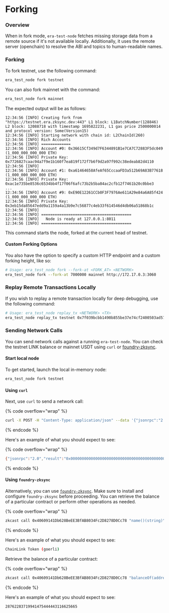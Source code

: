 # Forking

### Overview

When in fork mode, `era-test-node` fetches missing storage data from a remote source if it's not available locally. Additionally, it uses the remote server (openchain) to resolve the ABI and topics to human-readable names.

### Forking

To fork testnet, use the following command:

```bash
era_test_node fork testnet
```

You can also fork mainnet with the command:

```bash
era_test_node fork mainnet
```

The expected output will be as follows:

```log
12:34:56 [INFO] Creating fork from "https://testnet.era.zksync.dev:443" L1 block: L1BatchNumber(128846) L2 block: 12088718 with timestamp 1695822231, L1 gas price 2500000014 and protocol version: Some(Version15)
12:34:56 [INFO] Starting network with chain id: L2ChainId(260)
12:34:56 [INFO] Rich Accounts
12:34:56 [INFO] =============
12:34:56 [INFO] Account #0: 0x36615Cf349d7F6344891B1e7CA7C72883F5dc049 (1_000_000_000_000 ETH)
12:34:56 [INFO] Private Key: 0x7726827caac94a7f9e1b160f7ea819f172f7b6f9d2a97f992c38edeab82d4110
12:34:56 [INFO]
12:34:56 [INFO] Account #1: 0xa61464658AfeAf65CccaaFD3a512b69A83B77618 (1_000_000_000_000 ETH)
12:34:56 [INFO] Private Key: 0xac1e735be8536c6534bb4f17f06f6afc73b2b5ba84ac2cfb12f7461b20c0bbe3
...
12:34:56 [INFO] Account #9: 0xE90E12261CCb0F3F7976Ae611A29e84a6A85f424 (1_000_000_000_000 ETH)
12:34:56 [INFO] Private Key: 0x3eb15da85647edd9a1159a4a13b9e7c56877c4eb33f614546d4db06a51868b1c
12:34:56 [INFO]
12:34:56 [INFO] ========================================
12:34:56 [INFO]   Node is ready at 127.0.0.1:8011
12:34:56 [INFO] ========================================
```

This command starts the node, forked at the current head of testnet.

#### Custom Forking Options

You also have the option to specify a custom HTTP endpoint and a custom forking height, like so:

```bash
# Usage: era_test_node fork --fork-at <FORK_AT> <NETWORK>
era_test_node fork --fork-at 7000000 mainnet http://172.17.0.3:3060
```

### Replay Remote Transactions Locally

If you wish to replay a remote transaction locally for deep debugging, use the following command:

```bash
# Usage: era_test_node replay_tx <NETWORK> <TX>
era_test_node replay_tx testnet 0x7f039bcbb1490b855be37e74cf2400503ad57f51c84856362f99b0cbf1ef478a
```

### Sending Network Calls

You can send network calls against a running `era-test-node`. You can check the testnet LINK balance or mainnet USDT using `curl` or [foundry-zksync](https://github.com/matter-labs/foundry-zksync).

#### Start local node

To get started, launch the local in-memory node:

```bash
era_test_node fork testnet
```

#### Using `curl`

Next, use `curl` to send a network call:

{% code overflow="wrap" %}

```bash
curl -X POST -H "Content-Type: application/json" --data '{"jsonrpc":"2.0","method":"eth_call","params":[{"to":"0x40609141Db628BeEE3BfAB8034Fc2D8278D0Cc78", "data":"0x06fdde03"}, "latest"],"id":1}' http://localhost:8011
```

{% endcode %}

Here's an example of what you should expect to see:

{% code overflow="wrap" %}

```bash
{"jsonrpc":"2.0","result":"0x00000000000000000000000000000000000000000000000000000000000000200000000000000000000000000000000000000000000000000000000000000018436861696e4c696e6b20546f6b656e2028676f65726c69290000000000000000","id":1}
```

{% endcode %}

#### Using `foundry-zksync`

Alternatively, you can use [`foundry-zksync`](https://github.com/matter-labs/foundry-zksync). Make sure to install and configure `foundry-zksync` before proceeding. You can retrieve the balance of a particular contract or perform other operations as needed.

{% code overflow="wrap" %}

```bash
zkcast call 0x40609141Db628BeEE3BfAB8034Fc2D8278D0Cc78 "name()(string)" --rpc-url http://localhost:8011
```

{% endcode %}

Here's an example of what you should expect to see:

```bash
ChainLink Token (goerli)
```

Retrieve the balance of a particular contract:

{% code overflow="wrap" %}

```bash
zkcast call 0x40609141Db628BeEE3BfAB8034Fc2D8278D0Cc78 "balanceOf(address)(uint256)"  0x40609141Db628BeEE3BfAB8034Fc2D8278D0Cc78  --rpc-url http://localhost:8011
```

{% endcode %}

Here's an example of what you should expect to see:

```bash
28762283719941475444443116625665
```
